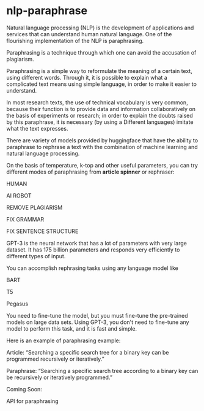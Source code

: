 # nlp-paraphrase
Natural language processing (NLP) is the development of applications and services that can understand human natural language. One of the flourishing implementation of the NLP is paraphrasing. 

Paraphrasing is a technique through which one can avoid the accusation of plagiarism. 

Paraphrasing is a simple way to reformulate the meaning of a certain text, using different words. Through it, it is possible to explain what a complicated text means using simple language, in order to make it easier to understand. 

In most research texts, the use of technical vocabulary is very common, because their function is to provide data and information collaboratively on the basis of experiments or research; in order to explain the doubts raised by this paraphrase, it is necessary (by using a Different languages) imitate what the text expresses. 

There are variety of models provided by huggingface that have the ability to paraphrase to rephrase a text with the combination of machine learning and natural language processing.  

On the basis of temperature, k-top and other useful parameters, you can try different modes of paraphrasing from <b>article spinner</b> or rephraser: 

HUMAN 

AI ROBOT 

REMOVE PLAGIARISM 

FIX GRAMMAR 

FIX SENTENCE STRUCTURE 

GPT-3 is the neural network that has a lot of parameters with very large dataset. It has 175 billion parameters and responds very efficiently to different types of input. 

You can accomplish rephrasing tasks using any language model like 

BART 

T5 

Pegasus 

You need to fine-tune the model, but you must fine-tune the pre-trained models on large data sets. Using GPT-3, you don't need to fine-tune any model to perform this task, and it is fast and simple. 

Here is an example of paraphrasing example: 

Article: “Searching a specific search tree for a binary key can be programmed recursively or iteratively.” 

Paraphrase: “Searching a specific search tree according to a binary key can be recursively or iteratively programmed.” 

Coming Soon: 

API for paraphrasing 

 
